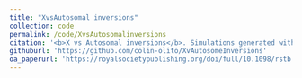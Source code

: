 ```yaml
---
title: "XvsAutosomal inversions"
collection: code
permalink: /code/XvsAutosomalinversions
citation: '<b>X vs Autosomal inversions</b>. Simulations generated with Colin Olito and Homa Papoli for <i>Connallon et al. (2018)</i>. simulations of inversions fixation on the X and on the autosomes.'
githuburl: 'https://github.com/colin-olito/XvAutosomeInversions'
oa_paperurl: 'https://royalsocietypublishing.org/doi/full/10.1098/rstb.2017.0423'
---
```


